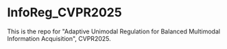 # InfoReg_CVPR2025
This is the repo for "Adaptive Unimodal Regulation for Balanced Multimodal Information Acquisition", CVPR2025.
